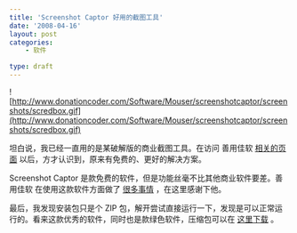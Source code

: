 ```yaml
---
title: 'Screenshot Captor 好用的截图工具'
date: '2008-04-16'
layout: post
categories:
    - 软件

type: draft
---
```


![http://www.donationcoder.com/Software/Mouser/screenshotcaptor/screenshots/scredbox.gif](http://www.donationcoder.com/Software/Mouser/screenshotcaptor/screenshots/scredbox.gif)

坦白说，我已经一直用的是某破解版的商业截图工具。在访问 善用佳软  [相关的页面](http://www.xbeta.info/screenshot_captor.htm) 以后，方才认识到，原来有免费的、更好的解决方案。

Screenshot Captor 是款免费的软件，但是功能丝毫不比其他商业软件要差。善用佳软 在使用这款软件方面做了 [很多事情](http://blog.sina.com.cn/s/blog_46dac66f010004y3.html) ，在这里感谢下他。

最后，我发现安装包只是个 ZIP 包，解开尝试直接运行一下，发现是可以正常运行的。看来这款优秀的软件，同时也是款绿色软件，压缩包可以在 [这里下载](http://www.box.net/shared/l03h5hrgo4) 。
